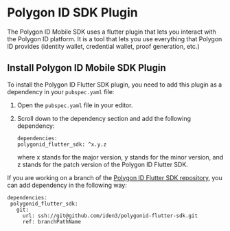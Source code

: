 # Polygon ID SDK Plugin
 
The Polygon ID Mobile SDK uses a flutter plugin that lets you interact with the Polygon ID platform. It is a tool that lets you use everything that Polygon  ID provides (identity wallet, credential wallet, proof generation, etc.)
 
## Install Polygon ID Mobile SDK Plugin
 
To install the Polygon ID Flutter SDK plugin, you need to add this plugin as a dependency in your `pubspec.yaml` file:
 
1. Open the `pubspec.yaml` file in your editor.
2. Scroll down to the dependency section and add the following dependency:
 
    ```
    dependencies:
    polygonid_flutter_sdk: ^x.y.z
    ```
    where x stands for the major version, y stands for the minor version, and z stands for the patch version of the Polygon ID Flutter SDK.
 
If you are working on a branch of the [Polygon ID Flutter SDK repository](https://github.com/iden3/polygonid-flutter-sdk.git), you can add dependency in the following way:
```
dependencies:
 polygonid_flutter_sdk:
   git:
     url: ssh://git@github.com/iden3/polygonid-flutter-sdk.git
     ref: branchPathName
```

